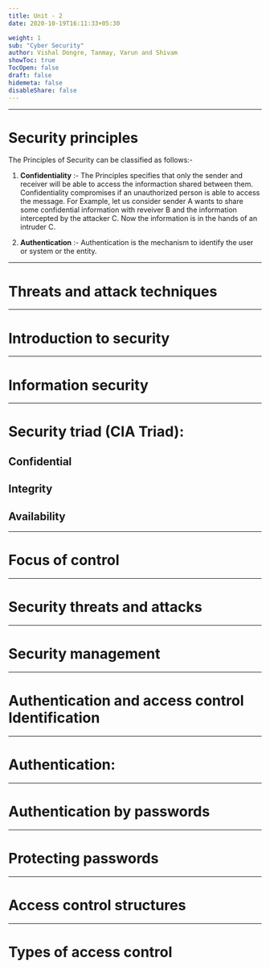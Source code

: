 ```yaml
---
title: Unit - 2
date: 2020-10-19T16:11:33+05:30

weight: 1
sub: "Cyber Security"
author: Vishal Dongre, Tanmay, Varun and Shivam
showToc: true
TocOpen: false
draft: false
hidemeta: false
disableShare: false
---
```


---

# Security principles

The Principles of Security can be classified as follows:- 
1. **Confidentiality** :- The Principles specifies that only the sender and receiver will be able to access the informaction shared between them. Confidentiality compromises if an unauthorized person is able to access the message. For Example, let us consider sender A wants to share some confidential information with reveiver B and the information intercepted by the attacker C. Now the information is in the hands of an intruder C. 

2. **Authentication** :- Authentication is the mechanism to identify the user or system or the entity. 
---

# Threats and attack techniques

---

# Introduction to security

---

# Information security

---

# Security triad (CIA Triad):

## Confidential

## Integrity

## Availability

---

# Focus of control

---

# Security threats and attacks

---

# Security management

---

# Authentication and access control Identification

---

# Authentication:

---

# Authentication by passwords

---

# Protecting passwords

---

# Access control structures

---

# Types of access control
